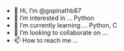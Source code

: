 - 👋 Hi, I’m @gopinathb87
- 👀 I’m interested in ... Python
- 🌱 I’m currently learning ... Python, C
- 💞️ I’m looking to collaborate on ...
- 📫 How to reach me ...

<!---
gopinathb87/gopinathb87 is a ✨ special ✨ repository because its `README.md` (this file) appears on your GitHub profile.
You can click the Preview link to take a look at your changes.
--->
